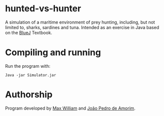 # hunted-vs-hunter

A simulation of a maritime environment of prey hunting, including, but not
limited to, sharks, sardines and tuna.
Intended as an exercise in Java based on the [BlueJ](www.bluej.org) Textbook.

# Compiling and running

Run the program with:

```Java -jar Simulator.jar```
# Authorship

Program developed by [Max William](github.com/maxwillf) and [João Pedro de Amorim](github.com/heartb1t).
